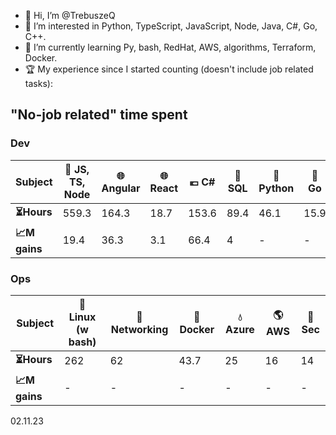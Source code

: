 - 👋 Hi, I’m @TrebuszeQ
- 👀 I’m interested in Python, TypeScript, JavaScript, Node, Java, C#, Go, C++.
- 🌱 I’m currently learning Py, bash, RedHat, AWS, algorithms, Terraform, Docker. 
- 🏆 My experience since I started counting (doesn't include job related tasks):

<h2>"No-job related" time spent</h2>
<h3>Dev</h3>
<table class="darkTable">
<thead>
  <tr>
    <th>Subject</th>
    <th>🌱 JS, TS, Node</th>
    <th>🌐 Angular</th>
    <th>🌐 React</th>
    <th>💶 C#</th>
    <th>📓 SQL</th>
    <th>🐍 Python</th>
    <th>🐹 Go</th>
    <th>🌋 Java</th>
    <th>:snowflake: C++</th>
  </tr>
</thead>
<tbody>
  <tr>
    <td><strong>⏳Hours</strong></td>
    <td>559.3</td>
    <td>164.3</td>
    <td>18.7</td>
    <td>153.6</td>
    <td>89.4</td>
    <td>46.1</td>
    <td>15.9 </td>
    <td>14.5</td>
    <td>6.7</td>
  </tr>
  <tr>
    <td><strong>📈M gains</strong></td>
    <td>19.4</td>
    <td>36.3</td>
    <td>3.1</td>
    <td>66.4</td>
    <td>4</td>
    <td>-</td>
    <td>-</td>
    <td>-</td>
    <td>6.7</td>
  </tr>
</tbody>
</table>
<h3>Ops</h3>
<table class="darkTable">
<thead>
  <tr>
    <th>Subject</th>
    <th>🐧 Linux (w bash)</th>
    <th>🌉 Networking</th>
    <th>🐳 Docker</th>
    <th>💧 Azure</th>
    <th>🌎 AWS</th>
    <th>🚓 Sec</th>
</thead>
<tbody>
  <tr>
    <td><strong>⏳Hours </strong></td>
    <td>262</td>
    <td>62</td>
    <td>43.7</td>
    <td>25</td>
    <td>16</td>
    <td>14</td>
  </tr>
  <tr>
    <td><strong>📈M gains </strong></td>
    <td>-</td>
    <td>-</td>
    <td>-</td>
    <td>-</td>
    <td>-</td>
    <td>-</td>
  </tr>
</tbody>
</table>
02.11.23

<!---
TrebuszeQ/TrebuszeQ is a ✨ special ✨ repository because its `README.md` (this file) appears on your GitHub profile.
You can click the Preview link to take a look at your changes.
- 💞️ I’m looking to collaborate on ...
- 📫 How to reach me ...
--->
